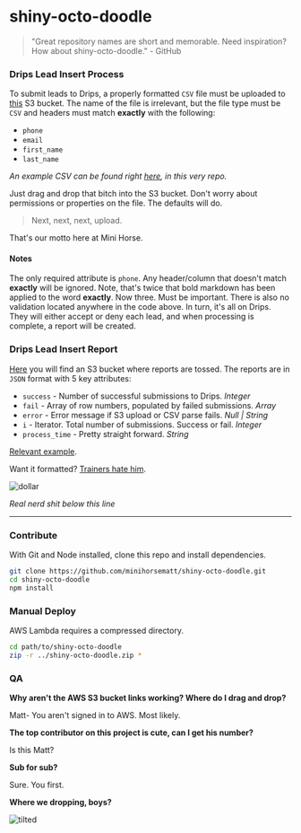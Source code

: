 # shiny-octo-doodle

> "Great repository names are short and memorable. Need inspiration? How about shiny-octo-doodle." - GitHub

### Drips Lead Insert Process

To submit leads to Drips, a properly formatted `CSV` file must be uploaded to [this](https://s3.console.aws.amazon.com/s3/buckets/drips-leads/?region=us-east-2&tab=overview) S3 bucket. The name of the file is irrelevant, but the file type must be `CSV` and headers must match **exactly** with the following:
  * `phone`
  * `email`
  * `first_name`
  * `last_name`

*An example CSV can be found right [here](https://github.com/minihorsematt/shiny-octo-doodle/blob/master/drips-leads-example.csv), in this very repo.*

Just drag and drop that bitch into the S3 bucket. Don't worry about permissions or properties on the file. The defaults will do.

> Next, next, next, upload.

That's our motto here at Mini Horse.

#### Notes
The only required attribute is `phone`. Any header/column that doesn't match **exactly** will be ignored. Note, that's twice that bold markdown has been applied to the word **exactly**. Now three. Must be important. There is also no validation located anywhere in the code above. In turn, it's all on Drips. They will either accept or deny each lead, and when processing is complete, a report will be created.

### Drips Lead Insert Report

[Here](https://s3.console.aws.amazon.com/s3/buckets/drips-lead-insert-reports/?region=us-east-2&tab=overview) you will find an S3 bucket where reports are tossed. The reports are in `JSON` format with 5 key attributes:
  * `success` - Number of successful submissions to Drips. *Integer*
  * `fail` - Array of row numbers, populated by failed submissions. *Array*
  * `error` - Error message if S3 upload or CSV parse fails. *Null | String*
  * `i` - Iterator. Total number of submissions. Success or fail. *Integer*
  * `process_time` - Pretty straight forward. *String*

[Relevant example](https://s3.us-west-1.amazonaws.com/drips-lead-insert-reports/d85c3dec-e31b-4b9d-8135-320e818481b4).

Want it formatted? [Trainers hate him](https://chrome.google.com/webstore/detail/json-formatter/bcjindcccaagfpapjjmafapmmgkkhgoa).

![dollar](https://user-images.githubusercontent.com/39743483/40743060-58b8c15c-6405-11e8-9c26-beff74b9edb2.gif)

*Real nerd shit below this line*

----------------------------

### Contribute

With Git and Node installed, clone this repo and install dependencies.

```bash
git clone https://github.com/minihorsematt/shiny-octo-doodle.git
cd shiny-octo-doodle
npm install
```

### Manual Deploy

AWS Lambda requires a compressed directory.

```bash
cd path/to/shiny-octo-doodle
zip -r ../shiny-octo-doodle.zip *
```

### QA

**Why aren't the AWS S3 bucket links working? Where do I drag and drop?**

Matt- You aren't signed in to AWS. Most likely.

**The top contributor on this project is cute, can I get his number?**

Is this Matt?

**Sub for sub?**

Sure. You first.

**Where we dropping, boys?**

![tilted](https://user-images.githubusercontent.com/39743483/40795638-855cc5b6-64b7-11e8-83a3-578a90383745.jpg)
